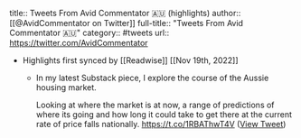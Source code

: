 title:: Tweets From Avid Commentator 🇦🇺 (highlights)
author:: [[@AvidCommentator on Twitter]]
full-title:: "Tweets From Avid Commentator 🇦🇺"
category:: #tweets
url:: https://twitter.com/AvidCommentator

- Highlights first synced by [[Readwise]] [[Nov 19th, 2022]]
	- In my latest Substack piece, I explore the course of the Aussie housing market.
	  
	  Looking at where the market is at now, a range of predictions of where its going and how long it could take  to get there at the current rate of price falls nationally.
	  https://t.co/1RBAThwT4V ([View Tweet](https://twitter.com/AvidCommentator/status/1572532940940382212))